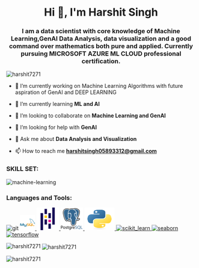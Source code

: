 <h1 align="center">Hi 👋, I'm Harshit Singh</h1>
<h3 align="center">I am a data scientist with core knowledge of Machine Learning,GenAI Data Analysis, data visualization and a good command over mathematics both pure and applied. Currently pursuing MICROSOFT AZURE ML CLOUD professional certification.</h3>

<p align="left"> <img src="https://komarev.com/ghpvc/?username=harshit7271&label=Profile%20views&color=0e75b6&style=flat" alt="harshit7271" /> </p>

- 🔭 I’m currently working on Machine Learning Algorithms with future aspiration of GenAI and DEEP LEARNING

- 🌱 I’m currently learning **ML and AI**

- 👯 I’m looking to collaborate on **Machine Learning and GenAI**

- 🤝 I’m looking for help with **GenAI**

- 💬 Ask me about **Data Analysis and Visualization**

- 📫 How to reach me **harshitsingh05893312@gmail.com**

<h3 align="left"> SKILL SET:</h3>
<p align="left"><img width="512" height="512" alt="machine-learning" src="https://github.com/user-attachments/assets/f41edca1-cd98-4e79-8755-8fa3e549a894" />

</p>

<h3 align="left">Languages and Tools:</h3>
<p align="left">  <img src="https://www.vectorlogo.zone/logos/git-scm/git-scm-icon.svg" alt="git" width="40" height="40"/> </a> <a href="https://www.mysql.com/" target="_blank" rel="noreferrer"> <img src="https://raw.githubusercontent.com/devicons/devicon/master/icons/mysql/mysql-original-wordmark.svg" alt="mysql" width="40" height="40"/> </a> <a href="https://pandas.pydata.org/" target="_blank" rel="noreferrer"> <img src="https://raw.githubusercontent.com/devicons/devicon/2ae2a900d2f041da66e950e4d48052658d850630/icons/pandas/pandas-original.svg" alt="pandas" width="60" height="60"/> </a> <a href="https://www.postgresql.org" target="_blank" rel="noreferrer"> <img src="https://raw.githubusercontent.com/devicons/devicon/master/icons/postgresql/postgresql-original-wordmark.svg" alt="postgresql" width="60" height="60"/> </a> <a href="https://www.python.org" target="_blank" rel="noreferrer"> <img src="https://raw.githubusercontent.com/devicons/devicon/master/icons/python/python-original.svg" alt="python" width="80" height="60"/> </a> <a href="https://scikit-learn.org/" target="_blank" rel="noreferrer"> <img src="https://upload.wikimedia.org/wikipedia/commons/0/05/Scikit_learn_logo_small.svg" alt="scikit_learn" width="60" height="60"/> </a> <a href="https://seaborn.pydata.org/" target="_blank" rel="noreferrer"> <img src="https://seaborn.pydata.org/_images/logo-mark-lightbg.svg" alt="seaborn" width="50" height="40"/> </a> <a href="https://www.tensorflow.org" target="_blank" rel="noreferrer"> <img src="https://www.vectorlogo.zone/logos/tensorflow/tensorflow-icon.svg" alt="tensorflow" width="70" height="60"/> </a> </p>

<p><img align="left" src="https://github-readme-stats.vercel.app/api/top-langs?username=harshit7271&show_icons=true&locale=en&layout=compact" alt="harshit7271" /></p>

<p>&nbsp;<img align="center" src="https://github-readme-stats.vercel.app/api?username=harshit7271&show_icons=true&locale=en" alt="harshit7271" /></p>

<p><img align="center" src="https://github-readme-streak-stats.herokuapp.com/?user=harshit7271&" alt="harshit7271" /></p>

